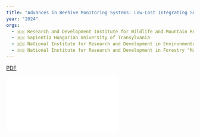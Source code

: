 ```yaml
---
title: "Advances in Beehive Monitoring Systems: Low-Cost Integrating Sensor Technology forImproved Apiculture Management"
year: "2024"
orgs:
  - 🇷🇴 Research and Development Institute for Wildlife and Mountain Resources Miercurea Ciuc
  - 🇷🇴 Sapientia Hungarian University of Transylvania
  - 🇷🇴 National Institute for Research and Development in Environmental Protection
  - 🇷🇴 National Institute for Research and Development in Forestry "Marin Dracea"
---
```

[PDF](pdfs/Advances_in_Beehive_Monitoring_Systems_Low-Cost_In.pdf)

![](pdfs/Advances_in_Beehive_Monitoring_Systems_Low-Cost_In.pdf)